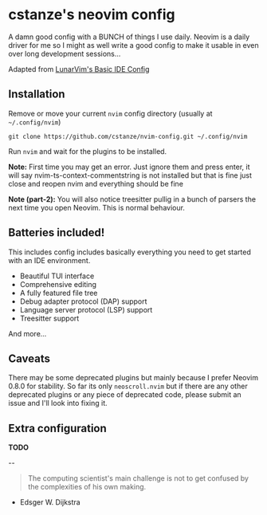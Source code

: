 # cstanze's neovim config

A damn good config with a BUNCH of things I use daily. Neovim is a daily driver for me so I might as well write a good config to make it usable in even over long development sessions...

Adapted from [LunarVim's Basic IDE Config](https://github.com/LunarVim/nvim-basic-ide)

## Installation

Remove or move your current `nvim` config directory (usually at `~/.config/nvim`)

`git clone https://github.com/cstanze/nvim-config.git ~/.config/nvim`

Run `nvim` and wait for the plugins to be installed.

**Note:** First time you may get an error. Just ignore them and press enter, it will say nvim-ts-context-commentstring is not installed but that is fine just close and reopen nvim and everything should be fine

**Note (part-2):** You will also notice treesitter pullig in a bunch of parsers the next time you open Neovim. This is normal behaviour.

## Batteries included!

This includes config includes basically everything you need to get started with an IDE environment.

- Beautiful TUI interface
- Comprehensive editing
- A fully featured file tree
- Debug adapter protocol (DAP) support
- Language server protocol (LSP) support
- Treesitter support

And more...

## Caveats

There may be some deprecated plugins but mainly because I prefer Neovim 0.8.0 for stability. So far its only `neoscroll.nvim` but if there are any other deprecated plugins or any piece of deprecated code, please submit an issue and I'll look into fixing it.

## Extra configuration

**TODO**

--

> The computing scientist's main challenge is not to get confused by the complexities of his own making.
- Edsger W. Dijkstra

